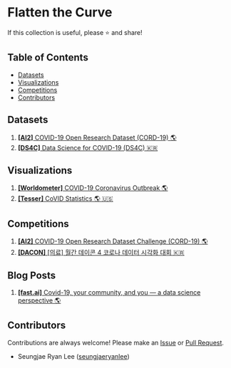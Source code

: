 # Flatten the Curve

If this collection is useful, please ⭐ and share!

## Table of Contents

- [Datasets](#datasets)
- [Visualizations](#visualizations)
- [Competitions](#competitions)
- [Contributors](#contributors)

## Datasets

1. [**[AI2]** COVID-19 Open Research Dataset (CORD-19) 🌎](https://pages.semanticscholar.org/coronavirus-research)
2. [**[DS4C]** Data Science for COVID-19 (DS4C) 🇰🇷](https://www.kaggle.com/kimjihoo/coronavirusdataset)

## Visualizations

1. [**[Worldometer]** COVID-19 Coronavirus Outbreak 🌎](https://www.worldometers.info/coronavirus/)
2. [**[Tesser]** CoVID Statistics 🌎 🇺🇸](https://covid.lepius.io/us)

## Competitions

1. [**[AI2]** COVID-19 Open Research Dataset Challenge (CORD-19) 🌎](https://www.kaggle.com/allen-institute-for-ai/CORD-19-research-challenge)
2. [**[DACON]** [의료] 월간 데이콘 4 코로나 데이터 시각화 대회 🇰🇷](https://dacon.io/competitions/official/235590/overview/)

## Blog Posts

1. [**[fast.ai]** Covid-19, your community, and you — a data science perspective 🌎](https://www.fast.ai/2020/03/09/coronavirus/)

## Contributors

Contributions are always welcome! Please make an [Issue](https://github.com/seungjaeryanlee/flatten-the-curve/issues) or [Pull Request](https://github.com/seungjaeryanlee/flatten-the-curve/pulls).

- Seungjae Ryan Lee ([seungjaeryanlee](https://github.com/seungjaeryanlee/))
